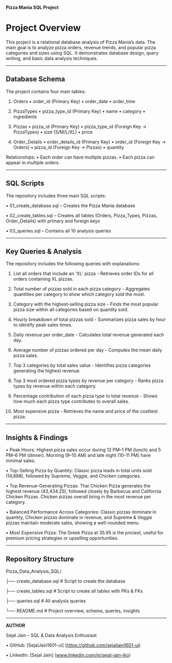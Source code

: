 **Pizza Mania SQL Project**
# Project Overview
This project is a relational database analysis of Pizza Mania’s data. The main goal is to analyze pizza orders, revenue trends, and popular pizza categories and sizes using SQL. It demonstrates database design, query writing, and basic data analysis techniques.

---
## Database Schema
The project contains four main tables:

1. Orders
•	order_id (Primary Key)
•	order_date
•	order_time

2. PizzaTypes
•	pizza_type_id (Primary Key)
•	name
•	category
•	ingredients 

3. Pizzas
•	pizza_id (Primary Key)
•	pizza_type_id (Foreign Key -> PizzaTypes)
•	size (S/M/L/XL)
•	price

4. Order_Details
•	order_details_id (Primary Key)
•	order_id (Foreign Key -> Orders)
•	pizza_id (Foreign Key -> Pizzas)
•	quantity

Relationships:
•	Each order can have multiple pizzas.
•	Each pizza can appear in multiple orders.

---
## SQL Scripts
The repository includes three main SQL scripts:

•	01_create_database.sql – Creates the Pizza Mania database

•	02_create_tables.sql – Creates all tables (Orders, Pizza_Types, Pizzas, Order_Details) with primary and foreign keys

•	03_queries.sql – Contains all 10 analysis queries 

---
## Key Queries & Analysis
The repository includes the following queries with explanations:
1. List all orders that include an 'XL' pizza - Retrieves order IDs for all orders containing XL pizzas.

2. Total number of pizzas sold in each pizza category - Aggregates quantities per category to show which category sold the most.

3. Category with the highest-selling pizza size - Finds the most popular pizza size within all categories based on quantity sold.

4. Hourly breakdown of total pizzas sold - Summarizes pizza sales by hour to identify peak sales times.

5. Daily revenue per order_date - Calculates total revenue generated each day.

6. Average number of pizzas ordered per day - Computes the mean daily pizza sales.

7. Top 3 categories by total sales value - Identifies pizza categories generating the highest revenue.

8. Top 3 most ordered pizza types by revenue per category - Ranks pizza types by revenue within each category.
   
9. Percentage contribution of each pizza type to total revenue - Shows how much each pizza type contributes to overall sales.
  
10. Most expensive pizza - Retrieves the name and price of the costliest pizza.
    
---
## Insights & Findings
•	Peak Hours: Highest pizza sales occur during 12 PM–1 PM (lunch) and 5 PM–6 PM (dinner). Morning (9–10 AM) and late night (10–11 PM) have minimal sales.

•	Top-Selling Pizza by Quantity: Classic pizza leads in total units sold (14,888), followed by Supreme, Veggie, and Chicken categories.

•	Top Revenue-Generating Pizzas: Thai Chicken Pizza generates the highest revenue (43,434.25), followed closely by Barbecue and California Chicken Pizzas. Chicken pizzas 
overall bring in the most revenue per category.

•	Balanced Performance Across Categories: Classic pizzas dominate in quantity, Chicken pizzas dominate in revenue, and Supreme & Veggie pizzas maintain moderate sales, showing a well-rounded menu.

•	Most Expensive Pizza: The Greek Pizza at 35.95 is the priciest, useful for premium pricing strategies or upselling opportunities.

---
## Repository Structure
Pizza_Data_Analysis_SQL/

├── create_database.sql       # Script to create the database

├── create_tables.sql         # Script to create all tables with PKs & FKs

├── queries.sql               # All analysis queries

└── README.md                 # Project overview, schema, queries, insights

---
**AUTHOR**

Sejal Jain – SQL & Data Analysis Enthusiast

•	GitHub: [SejalJain1601-ui] (https://github.com/sejaljain1601-ui)

•	LinkedIn: [Sejal Jain] (www.linkedin.com/in/sejal-jain-lko)

